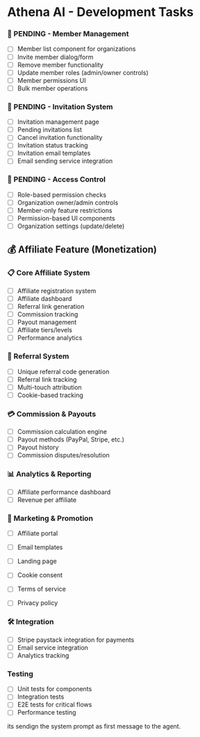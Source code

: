 # Athena AI - Development Tasks

### 🚧 PENDING - Member Management

- [ ] Member list component for organizations
- [ ] Invite member dialog/form
- [ ] Remove member functionality
- [ ] Update member roles (admin/owner controls)
- [ ] Member permissions UI
- [ ] Bulk member operations

### 🚧 PENDING - Invitation System

- [ ] Invitation management page
- [ ] Pending invitations list
- [ ] Cancel invitation functionality
- [ ] Invitation status tracking
- [ ] Invitation email templates
- [ ] Email sending service integration

### 🚧 PENDING - Access Control

- [ ] Role-based permission checks
- [ ] Organization owner/admin controls
- [ ] Member-only feature restrictions
- [ ] Permission-based UI components
- [ ] Organization settings (update/delete)

## 💰 Affiliate Feature (Monetization)

### 📋 Core Affiliate System

- [ ] Affiliate registration system
- [ ] Affiliate dashboard
- [ ] Referral link generation
- [ ] Commission tracking
- [ ] Payout management
- [ ] Affiliate tiers/levels
- [ ] Performance analytics

### 🔗 Referral System

- [ ] Unique referral code generation
- [ ] Referral link tracking
- [ ] Multi-touch attribution
- [ ] Cookie-based tracking

### 💳 Commission & Payouts

- [ ] Commission calculation engine
- [ ] Payout methods (PayPal, Stripe, etc.)
- [ ] Payout history
- [ ] Commission disputes/resolution

### 📊 Analytics & Reporting

- [ ] Affiliate performance dashboard
- [ ] Revenue per affiliate

### 🎯 Marketing & Promotion

- [ ] Affiliate portal
- [ ] Email templates
- [ ] Landing page

- [ ] Cookie consent
- [ ] Terms of service
- [ ] Privacy policy

### 🛠 Integration

- [ ] Stripe paystack integration for payments
- [ ] Email service integration
- [ ] Analytics tracking

### Testing

- [ ] Unit tests for components
- [ ] Integration tests
- [ ] E2E tests for critical flows
- [ ] Performance testing

its sendign the system prompt as first message to the agent.

